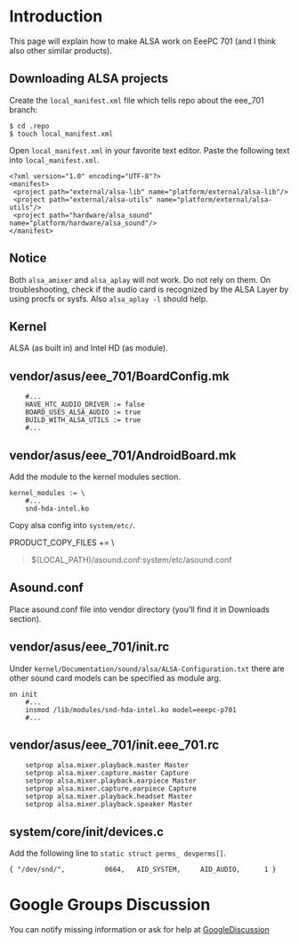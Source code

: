 # Introduction #

This page will explain how to make ALSA work on EeePC 701 (and I think also other similar products).

## Downloading ALSA projects ##

Create the `local_manifest.xml` file which tells repo about the eee\_701 branch:

```
$ cd .repo
$ touch local_manifest.xml
```

Open `local_manifest.xml` in your favorite text editor. Paste the following text into `local_manifest.xml`.

```
<?xml version="1.0" encoding="UTF-8"?>
<manifest>
 <project path="external/alsa-lib" name="platform/external/alsa-lib"/>
 <project path="external/alsa-utils" name="platform/external/alsa-utils"/>
 <project path="hardware/alsa_sound" name="platform/hardware/alsa_sound"/>
</manifest>
```

## Notice ##

Both `alsa_amixer` and `alsa_aplay` will not work. Do not rely on them.
On troubleshooting, check if the audio card is recognized by the ALSA Layer by using procfs or sysfs.
Also `alsa_aplay -l` should help.

## Kernel ##

ALSA (as built in) and Intel HD (as module).

## vendor/asus/eee\_701/BoardConfig.mk ##
```
    #...
    HAVE_HTC_AUDIO_DRIVER := false
    BOARD_USES_ALSA_AUDIO := true
    BUILD_WITH_ALSA_UTILS := true
    #...
```

## vendor/asus/eee\_701/AndroidBoard.mk ##

Add the module to the kernel modules section.

```
kernel_modules := \
    #...
    snd-hda-intel.ko
```

Copy alsa config into `system/etc/`.

PRODUCT\_COPY\_FILES += \
> $(LOCAL\_PATH)/asound.conf:system/etc/asound.conf

## Asound.conf ##

Place asound.conf file into vendor directory (you'll find it in Downloads section).

## vendor/asus/eee\_701/init.rc ##

Under `kernel/Documentation/sound/alsa/ALSA-Configuration.txt` there are other sound card models can be specified as module arg.

```
on init
    #...
    insmod /lib/modules/snd-hda-intel.ko model=eeepc-p701
    #...
```

## vendor/asus/eee\_701/init.eee\_701.rc ##

```
    setprop alsa.mixer.playback.master Master
    setprop alsa.mixer.capture.master Capture
    setprop alsa.mixer.playback.earpiece Master
    setprop alsa.mixer.capture.earpiece Capture
    setprop alsa.mixer.playback.headset Master
    setprop alsa.mixer.playback.speaker Master
```

## system/core/init/devices.c ##

Add the following line to `static struct perms_ devperms[]`.

```
{ "/dev/snd/",          0664,   AID_SYSTEM,     AID_AUDIO,      1 }
```

# Google Groups Discussion #

You can notify missing information or ask for help at [GoogleDiscussion](http://groups.google.it/group/android-porting/browse_thread/thread/5ac2606399e134d6?hl=it&pli=1)